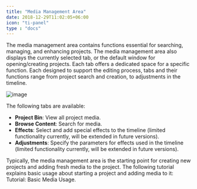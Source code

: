 ```yaml
---
title: "Media Management Area"
date: 2018-12-29T11:02:05+06:00
icon: "ti-panel"
type : "docs"
---
```


The media management area contains functions essential for searching, managing, and enhancing projects. The media management area also displays the currently selected tab, or the default window for opening/creating projects. Each tab offers a dedicated space for a specific function. Each designed to support the editing process, tabs and their functions range from project search and creation, to adjustments in the timeline.

![image](../image2020-7-28_10-39-40.png)

The following tabs are available:

- **Project Bin**: View all project media.
- **Browse Content**: Search for media.
- **Effects**: Select and add special effects to the timeline (limited functionality currently, will be extended in future versions).
- **Adjustments**: Specify the parameters for effects used in the timeline (limited functionality currently, will be extended in future versions).

Typically, the media management area is the starting point for creating new projects and adding fresh media to the project. The following tutorial explains basic usage about starting a project and adding media to it: Tutorial: Basic Media Usage.